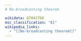 ```yaml
---
# No-broadcasting theorem

wikidata: Q7042768
msc_classification: "81"
wikipedia_links:
  - "[[No-broadcasting theorem]]"
---
```

